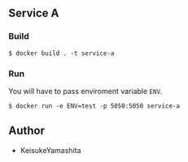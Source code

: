 ## Service A

### Build

```
$ docker build . -t service-a
```

### Run

You will have to pass enviroment variable `ENV`.

```
$ docker run -e ENV=test -p 5050:5050 service-a
```

## Author 

- KeisukeYamashita